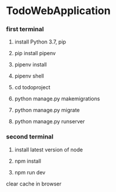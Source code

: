 # TodoWebApplication

### first terminal

1. install Python 3.7, pip 

1. pip install pipenv

1. pipenv install

1. pipenv shell

1. cd todoproject

1. python manage.py makemigrations

1. python manage.py migrate

1. python manage.py runserver

### second terminal

1. install latest version of node

1. npm install

1. npm run dev

clear cache in browser
